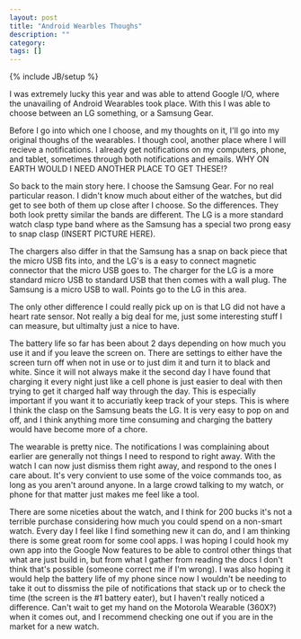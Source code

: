 ```yaml
---
layout: post
title: "Android Wearbles Thoughs"
description: ""
category:
tags: []
---
```

{% include JB/setup %}

I was extremely lucky this year and was able to attend Google I/O, where the
unavailing of Android Wearables took place. With this I was able to choose
between an LG something, or a Samsung Gear.

Before I go into which one I choose, and my thoughts on it, I'll go into my
original thoughs of the wearables. I though cool, another place where I will
recieve a notifications. I already get notifications on my computers, phone,
and tablet, sometimes through both notifications and emails. WHY ON EARTH
WOULD I NEED ANOTHER PLACE TO GET THESE!?

So back to the main story here. I choose the Samsung Gear. For no real particular
reason. I didn't know much about either of the watches, but did get to see both
of them up close after I choose. So the differences. They both look pretty similar
the bands are different. The LG is a more standard watch clasp type band where
as the Samsung has a special two prong easy to snap clasp (INSERT PICTURE HERE).

The chargers also differ in that the Samsung has a snap on back piece that the
micro USB fits into, and the LG's is a easy to connect magnetic connector that
the micro USB goes to. The charger for the LG is a more standard micro USB to
standard USB that then comes with a wall plug. The Samsung is a micro USB to wall.
Points go to the LG in this area.

The only other difference I could really pick up on is that LG did not have a heart
rate sensor. Not really a big deal for me, just some interesting stuff I can
measure, but ultimalty just a nice to have.

The battery life so far has been about 2 days depending on how much you use it
and if you leave the screen on. There are settings to either have the screen turn
off when not in use or to just dim it and turn it to black and white. Since it
will not always make it the second day I have found that charging it every night
just like a cell phone is just easier to deal with then trying to get it charged
half way through the day. This is especially important if you want it to accuriatly
keep track of your steps.  This is where I think the clasp on the Samsung beats
the LG. It is very easy to pop on and off, and I think anything more time consuming
and charging the battery would have become more of a chore.

The wearable is pretty nice. The notifications I was complaining about earlier
are generally not things I need to respond to right away. With the watch I can now
just dismiss them right away, and respond to the ones I care about. It's very
convient to use some of the voice commands too, as long as you aren't around anyone.
In a large crowd talking to my watch, or phone for that matter just makes me feel
like a tool.

There are some niceties about the watch, and I think for 200 bucks it's not a terrible
purchase considering how much you could spend on a non-smart watch. Every day I
feel like I find something new it can do, and I am thinking there is some great
room for some cool apps. I was hoping I could hook my own app into the Google Now
features to be able to control other things that what are just build in, but from
what I gather from reading the docs I don't think that's possible (someone
correct me if I'm wrong). I was also hoping it would help the battery life of my
phone since now I wouldn't be needing to take it out to dissmiss the pile of
notifications that stack up or to check the time (the screen is the #1 battery eater),
but I haven't really noticed a difference. Can't wait to get my hand on the
Motorola Wearable (360X?) when it comes out, and I recommend checking one out if
you are in the market for a new watch.
